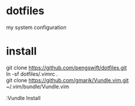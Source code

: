 # dotfiles
my system configuration

# install 

git clone https://github.com/pengswift/dotfiles.git   
ln -sf dotfiles/.vimrc .   
git clone https://github.com/gmarik/Vundle.vim.git ~/.vim/bundle/Vundle.vim   

:Vundle Install
